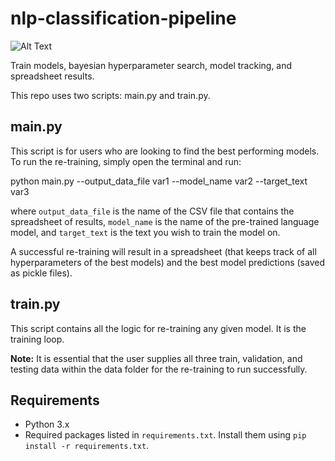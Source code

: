 # nlp-classification-pipeline

![Alt Text](demo.jpg)

Train models, bayesian hyperparameter search, model tracking, and spreadsheet results.

This repo uses two scripts: main.py and train.py. 

## main.py

This script is for users who are looking to find the best performing models. To run the re-training, simply open the terminal and run:

python main.py --output_data_file var1 --model_name var2 --target_text var3

where `output_data_file` is the name of the CSV file that contains the spreadsheet of results, `model_name` is the name of the pre-trained language model, and `target_text` is the text you wish to train the model on. 

A successful re-training will result in a spreadsheet (that keeps track of all hyperparameters of the best models) and the best model predictions (saved as pickle files). 

## train.py

This script contains all the logic for re-training any given model. It is the training loop. 

**Note:** It is essential that the user supplies all three train, validation, and testing data within the data folder for the re-training to run successfully.

## Requirements

- Python 3.x
- Required packages listed in `requirements.txt`. Install them using `pip install -r requirements.txt`.
